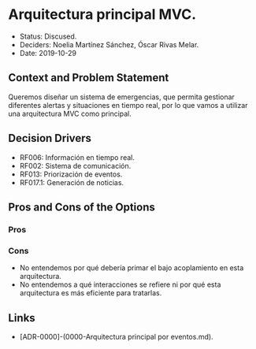 # Arquitectura principal MVC.

* Status: Discused.
* Deciders: Noelia Martínez Sánchez, Óscar Rivas Melar.
* Date: 2019-10-29

## Context and Problem Statement

Queremos diseñar un sistema de emergencias, que permita gestionar diferentes alertas y situaciones en tiempo real, por lo que vamos a utilizar una arquitectura MVC como principal.

## Decision Drivers

* RF006: Información en tiempo real.
* RF002: Sistema de comunicación.
* RF013: Priorización de eventos.
* RF017.1: Generación de noticias.


## Pros and Cons of the Options

### Pros

### Cons
* No entendemos por qué debería primar el bajo acoplamiento en esta arquitectura.
*	No entendemos a qué interacciones se refiere ni por qué esta arquitectura es más eficiente para tratarlas.


## Links 

* [ADR-0000]-(0000-Arquitectura principal por eventos.md).


